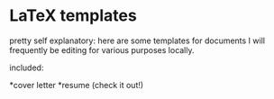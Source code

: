 # LaTeX templates

pretty self explanatory: here are some templates for documents I will frequently be editing for various purposes locally.

included:

*cover letter
*resume (check it out!)
